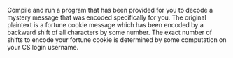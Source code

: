 Compile and run a program that has been provided for you to decode a mystery message that was encoded specifically for you. 
The original plaintext is a fortune cookie message which has been encoded by a backward shift of all characters by some number.
The exact number of shifts to encode your fortune cookie is determined by some computation on your CS login username.


